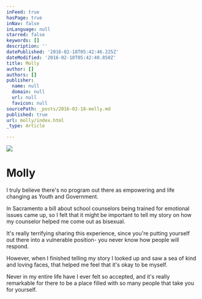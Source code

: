 ```yaml
---
inFeed: true
hasPage: true
inNav: false
inLanguage: null
starred: false
keywords: []
description: ''
datePublished: '2016-02-18T05:42:46.225Z'
dateModified: '2016-02-18T05:42:40.850Z'
title: Molly
author: []
authors: []
publisher:
  name: null
  domain: null
  url: null
  favicon: null
sourcePath: _posts/2016-02-18-molly.md
published: true
url: molly/index.html
_type: Article

---
```

![](https://the-grid-user-content.s3-us-west-2.amazonaws.com/797aa474-4142-4106-9ccc-c3d0421bec90.jpg)

# Molly

I truly believe there's no program out there as empowering and life changing as Youth and Government.

In Sacramento a bill about school counselors being trained for emotional issues came up, so I felt that it might be important to tell my story on how my counselor helped me come out as bisexual.

It's really terrifying sharing this experience, since you're putting yourself out there into a vulnerable position- you never know how people will respond.

However, when I finished telling my story I looked up and saw a sea of kind and loving faces, that helped me feel that it's okay to be myself.

Never in my entire life have I ever felt so accepted, and it's really remarkable for there to be a place filled with so many people that take you for yourself.